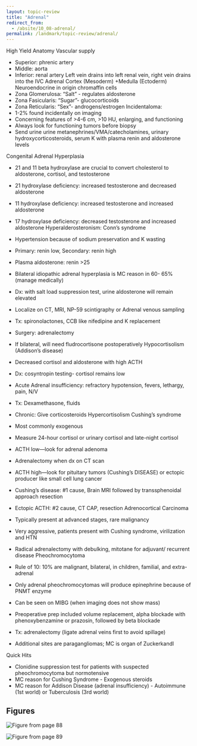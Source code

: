 ```yaml
---
layout: topic-review
title: "Adrenal"
redirect_from:
  - /absite/10_08-adrenal/
permalink: /landmark/topic-review/adrenal/
---
```


High Yield Anatomy Vascular supply
- Superior: phrenic artery
- Middle: aorta
- Inferior: renal artery Left vein drains into left renal vein, right vein drains into the IVC Adrenal Cortex (Mesoderm) +Medulla (Ectoderm) Neuroendocrine in origin chromaffin cells
- Zona Glomerulosa: “Salt” - regulates aldosterone
- Zona Fasicularis: “Sugar”- glucocorticoids
- Zona Reticularis: “Sex”- androgens/estrogen Incidentaloma:
- 1-2% found incidentally on imaging
- Concerning features of >4-6 cm, >10 HU, enlarging, and functioning
- Always look for functioning tumors before biopsy
- Send urine urine metanephrines/VMA/catecholamines, urinary hydroxycorticosteroids, serum K with plasma renin and aldosterone levels

Congenital Adrenal Hyperplasia
- 21 and 11 beta hydroxylase are crucial to convert cholesterol to aldosterone, cortisol, and testosterone
- 21 hydroxylase deficiency: increased testosterone and decreased aldosterone
- 11 hydroxylase deficiency: increased testosterone and increased aldosterone
- 17 hydroxylase deficiency: decreased testosterone and increased aldosterone Hyperalderosteronism: Conn’s syndrome
- Hypertension because of sodium preservation and K wasting
- Primary: renin low, Secondary: renin high
- Plasma aldosterone: renin >25
- Bilateral idiopathic adrenal hyperplasia is MC reason in 60- 65% (manage medically)
- Dx: with salt load suppression test, urine aldosterone will remain elevated
- Localize on CT, MRI, NP-59 scintigraphy or Adrenal venous sampling
- Tx: spironolactones, CCB like nifedipine and K replacement
- Surgery: adrenalectomy
- If bilateral, will need fludrocortisone postoperatively Hypocortisolism (Addison’s disease)
- Decreased cortisol and aldosterone with high ACTH
- Dx: cosyntropin testing- cortisol remains low
- Acute Adrenal insufficiency: refractory hypotension, fevers, lethargy, pain, N/V

- Tx: Dexamethasone, fluids
- Chronic: Give corticosteroids Hypercortisolism Cushing’s syndrome
- Most commonly exogenous
- Measure 24-hour cortisol or urinary cortisol and late-night cortisol
- ACTH low—look for adrenal adenoma
- Adrenalectomy when dx on CT scan
- ACTH high—look for pituitary tumors (Cushing’s DISEASE) or ectopic producer like small cell lung cancer
- Cushing’s disease: #1 cause, Brain MRI followed by transsphenoidal approach resection
- Ectopic ACTH: #2 cause, CT CAP, resection Adrenocortical Carcinoma
- Typically present at advanced stages, rare malignancy
- Very aggressive, patients present with Cushing syndrome, virilization and HTN
- Radical adrenalectomy with debulking, mitotane for adjuvant/ recurrent disease Pheochromocytoma
- Rule of 10: 10% are malignant, bilateral, in children, familial, and extra-adrenal
- Only adrenal pheochromocytomas will produce epinephrine because of PNMT enzyme
- Can be seen on MIBG (when imaging does not show mass)
- Preoperative prep included volume replacement, alpha blockade with phenoxybenzamine or prazosin, followed by beta blockade
- Tx: adrenalectomy (ligate adrenal veins first to avoid spillage)
- Additional sites are paragangliomas; MC is organ of Zuckerkandl

Quick Hits
- Clonidine suppression test for patients with suspected pheochromocytoma but normotensive
- MC reason for Cushing Syndrome - Exogenous steroids
- MC reason for Addison Disease (adrenal insufficiency) - Autoimmune (1st world) or Tuberculosis (3rd world)

## Figures

![Figure from page 88](./images/10_08-adrenal_p88_i1.png)

![Figure from page 89](./images/10_08-adrenal_p89_i1.png)
